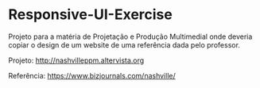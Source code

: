 # Responsive-UI-Exercise

Projeto para a matéria de Projetação e Produção Multimedial onde deveria copiar o design de um website de uma referência dada pelo professor.

Projeto: http://nashvilleppm.altervista.org

Referência: https://www.bizjournals.com/nashville/
